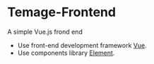 # Temage-Frontend
A simple Vue.js frond end

- Use front-end development  framework [Vue](https://cn.vuejs.org/).
- Use components library [Element](element-cn.eleme.io).

